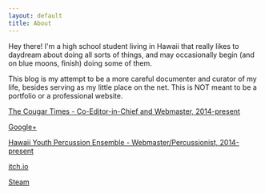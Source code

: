```yaml
---
layout: default
title: About
---
```


Hey there! I'm a high school student living in Hawaii that really likes to daydream about doing all sorts of things, and may occasionally begin (and on blue moons, finish) doing some of them.

This blog is my attempt to be a more careful documenter and curator of my life, besides serving as my little place on the net. This is NOT meant to be a portfolio or a professional website.

[The Cougar Times - Co-Editor-in-Chief and Webmaster, 2014-present](http://cougartimes.org)

[Google+](http://https://plus.google.com/u/0/107449388921915851499/posts)

[Hawaii Youth Percussion Ensemble - Webmaster/Percussionist, 2014-present](http://hawaiiyouthpercussionensemble.com)

[itch.io](http://knottheory.itch.io/)

[Steam](http://steamcommunity.com/id/knottheory/)